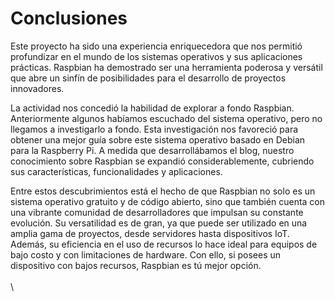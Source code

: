 # Conclusiones



Este proyecto ha sido una experiencia enriquecedora que nos permitió profundizar en el mundo de los sistemas operativos y sus aplicaciones prácticas. Raspbian ha demostrado ser una herramienta poderosa y versátil que abre un sinfín de posibilidades para el desarrollo de proyectos innovadores.

La actividad nos concedió la habilidad de explorar a fondo Raspbian. Anteriormente algunos habíamos escuchado del sistema operativo, pero no llegamos a investigarlo a fondo. Esta investigación nos favoreció para obtener una mejor guía sobre este sistema operativo basado en Debian para la Raspberry Pi. A medida que desarrollábamos el blog, nuestro conocimiento sobre Raspbian se expandió considerablemente, cubriendo sus características, funcionalidades y aplicaciones.

Entre estos descubrimientos está el hecho de que Raspbian no solo es un sistema operativo gratuito y de código abierto, sino que también cuenta con una vibrante comunidad de desarrolladores que impulsan su constante evolución. Su versatilidad es de gran, ya que puede ser utilizado en una amplia gama de proyectos, desde servidores hasta dispositivos IoT. Además, su eficiencia en el uso de recursos lo hace ideal para equipos de bajo costo y con limitaciones de hardware. Con ello, si posees un dispositivo con bajos recursos, Raspbian es tú mejor opción.\
\
\
